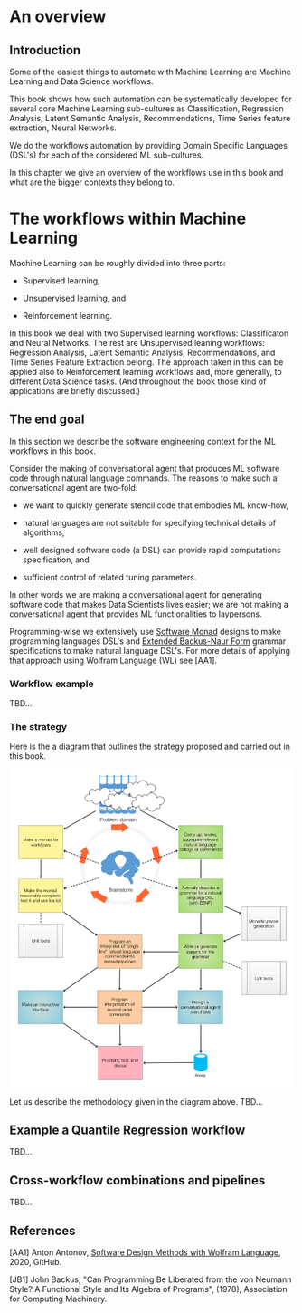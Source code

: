 # An overview

## Introduction

Some of the easiest things to automate with Machine Learning are Machine Learning and Data Science workflows.

This book shows how such automation can be systematically developed for several core Machine Learning
sub-cultures as Classification, Regression Analysis, Latent Semantic Analysis, Recommendations, 
Time Series feature extraction, Neural Networks.

We do the workflows automation by providing Domain Specific Languages (DSL's) for each of the considered ML sub-cultures.

In this chapter we give an overview of the workflows use in this book and what are the bigger contexts they belong to.

# The workflows within Machine Learning 

Machine Learning can be roughly divided into three parts:

- Supervised learning,

- Unsupervised learning, and

- Reinforcement learning.

In this book we deal with two Supervised learning workflows: Classificaton and Neural Networks.
The rest are Unsupervised leaning workflows: Regression Analysis, Latent Semantic Analysis, Recommendations, and 
Time Series Feature Extraction belong. The approach taken in this can be applied also to Reinforcement learning workflows
and, more generally, to different Data Science tasks. (And throughout the book those kind of applications are briefly
discussed.)

## The end goal 

In this section we describe the software engineering context for the ML workflows in this book.

Consider the making of conversational agent that produces ML software code through 
natural language commands. The reasons to make such a conversational agent are two-fold:

- we want to quickly generate stencil code that embodies ML know-how,

- natural languages are not suitable for specifying technical details of algorithms,

- well designed software code (a DSL) can provide rapid computations specification, and
 
- sufficient control of related tuning parameters.

In other words we are making a conversational agent for generating software code that makes Data Scientists 
lives easier; we are not making a conversational agent that provides ML functionalities to laypersons.

Programming-wise we extensively use 
[Software Monad](https://en.wikipedia.org/wiki/Monad_(functional_programming)) 
designs to make programming languages DSL's and 
[Extended Backus-Naur Form](https://en.wikipedia.org/wiki/Extended_Backus–Naur_form)
grammar specifications to make natural language DSL's. 
For more details of applying that approach using Wolfram Language (WL) see \[AA1\].

### Workflow example

TBD...

### The strategy

Here is the a diagram that outlines the strategy proposed and carried out in this book.

![Monadic-making-of-ML-conversational-agents](https://github.com/antononcube/ConversationalAgents/raw/master/ConceptualDiagrams/Monadic-making-of-ML-conversational-agents.jpg)

Let us describe the methodology given in the diagram above. 
TBD...


## Example a Quantile Regression workflow

TBD...

## Cross-workflow combinations and pipelines

TBD...

## References

[AA1] Anton Antonov, 
[Software Design Methods with Wolfram Language](https://github.com/antononcube/SoftwareDesignMethodsWithWL-book), 
2020, GitHub.

[JB1] John Backus, "Can Programming Be Liberated from the von Neumann Style? A Functional Style and Its Algebra of Programs",
(1978), Association for Computing Machinery.







  